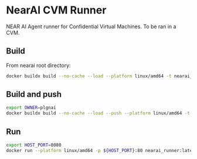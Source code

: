 # NearAI CVM Runner

NEAR AI Agent runner for Confidential Virtual Machines. To be ran in a CVM.

## Build

From nearai root directory:
```bash
docker buildx build --no-cache --load --platform linux/amd64 -t nearai_runner:latest -f .docker/Dockerfile.cvm_runner .
```

## Build and push

```bash
export OWNER=plgnai
docker buildx build --no-cache --load --push --platform linux/amd64 -t ${OWNER}/nearai_runner:latest -f .docker/Dockerfile.cvm_runner .
```

## Run

```bash
export HOST_PORT=8080
docker run --platform linux/amd64 -p ${HOST_PORT}:80 nearai_runner:latest
```
